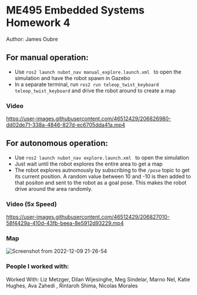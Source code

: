 # ME495 Embedded Systems Homework 4
Author: James Oubre
## For manual operation:
* Use `ros2 launch nubot_nav manual_explore.launch.xml ` to open the simulation and have the robot spawn in Gazebo
* In a separate terminal, run `ros2 run teleop_twist_keyboard teleop_twist_keyboard` and drive the robot around to create a map

### Video

https://user-images.githubusercontent.com/46512429/206826980-dd02de71-338a-4846-827d-ec6705dda41a.mp4

## For autonomous operation:
* Use `ros2 launch nubot_nav explore.launch.xml ` to open the simulation
* Just wait until the robot explores the entire area to get a map
* The robot explores autnomously by subscribing to the `/pose` topic to get its current position. A random
value between 10 and -10 is then added to that positon and sent to the robot as a goal pose. This 
makes the robot drive around the area randomly.

### Video (5x Speed)

https://user-images.githubusercontent.com/46512429/206827010-58f4429a-410d-43fb-beea-8e5912d93229.mp4

### Map

![Screenshot from 2022-12-09 21-26-54](https://user-images.githubusercontent.com/46512429/206826951-90d4092e-48d3-457e-a54d-187642271e41.png)

### People I worked with:
Worked With: Liz Metzger, Dilan Wijesinghe, Meg Sindelar, Marno Nel, Katie Hughes, Ava Zahedi , Rintaroh Shima, Nicolas Morales